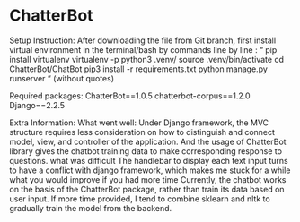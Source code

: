 # ChatterBot
Setup Instruction:
After downloading the file from Git branch, first install virtual environment in the terminal/bash by commands line by line : “
pip install virtualenv
virtualenv -p python3 .venv/
source .venv/bin/activate
cd ChatterBot/ChatBot
pip3 install -r requirements.txt
python manage.py runserver “ (without quotes)

Required packages:
ChatterBot==1.0.5
chatterbot-corpus==1.2.0
Django==2.2.5

Extra Information:
What went well:
Under Django framework, the MVC structure requires less consideration on how to distinguish and connect model, view, and controller of the application. And the usage of ChatterBot library gives the chatbot training data to make corresponding response to questions.
what was difficult
The handlebar to display each text input turns to have a conflict with django framework, which makes me stuck for a while
what you would improve if you had more time
Currently, the chatbot works on the basis of the ChatterBot package, rather than train its data based on user input. If more time provided, I tend to combine sklearn and nltk to gradually train the model from the backend.
